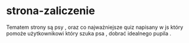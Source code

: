 # strona-zaliczenie
Tematem strony są psy , oraz co najważniejsze quiz napisany w js który pomoże użytkownikowi który szuka psa , dobrać idealnego pupila .

